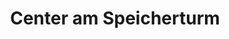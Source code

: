 ---
title: "Center am Speicherturm"
url: /steinheim/center-am-speicherturm/
shop: Einkaufszentrum
---